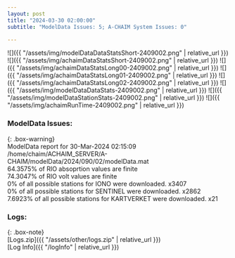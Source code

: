 ```yaml
---
layout: post
title: "2024-03-30 02:00:00"
subtitle: "ModelData Issues: 5; A-CHAIM System Issues: 0"

---
```


![]({{ "/assets/img/modelDataDataStatsShort-2409002.png" | relative_url }})
![]({{ "/assets/img/achaimDataStatsShort-2409002.png" | relative_url }})
![]({{ "/assets/img/achaimDataStatsLong00-2409002.png" | relative_url }})
![]({{ "/assets/img/achaimDataStatsLong01-2409002.png" | relative_url }})
![]({{ "/assets/img/achaimDataStatsLong02-2409002.png" | relative_url }})
![]({{ "/assets/img/modelDataDataStats-2409002.png" | relative_url }})
![]({{ "/assets/img/modelDataStationStats-2409002.png" | relative_url }})
![]({{ "/assets/img/achaimRunTime-2409002.png" | relative_url }})


### ModelData Issues:  
  
{: .box-warning}  
 ModelData report for 30-Mar-2024 02:15:09   
 /home/chaim/ACHAIM_SERVER/A-CHAIM/modelData/2024/090/02/modelData.mat   
 64.3575% of RIO absoprtion values are finite   
 74.3047% of RIO volt values are finite   
 0% of all possible stations for IONO were downloaded. x3407   
 0% of all possible stations for SENTINEL were downloaded. x2862   
 7.6923% of all possible stations for KARTVERKET were downloaded. x21   
  


### Logs:  
  
{: .box-note}  
[Logs.zip]({{ "/assets/other/logs.zip" | relative_url }})  
[Log Info]({{ "/logInfo" | relative_url }})  
